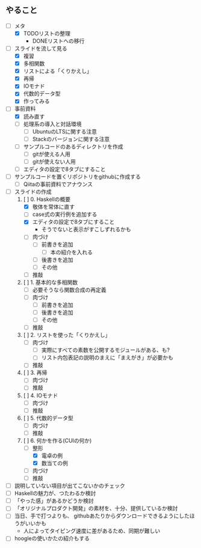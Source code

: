 やること
--------

* [ ] メタ
	+ [x] TODOリストの整理
		- DONEリストへの移行
* [ ] スライドを流して見る
	+ [x] 複習
	+ [x] 多相関数
	+ [x] リストによる「くりかえし」
	+ [x] 再帰
	+ [x] IOモナド
	+ [x] 代数的データ型
	+ [x] 作ってみる
* [ ] 事前資料
	+ [x] 読み直す
	+ [ ] 処理系の導入と対話環境
		- [ ] UbuntuのLTSに関する注意
		- [ ] Stackのバージョンに関する注意
	+ [ ] サンプルコードのあるディレクトリを作成
		- [ ] gitが使える人用
		- [ ] gitが使えない人用
	+ [ ] エディタの設定で8タブにすること
* [ ] サンプルコードを置くリポジトリをgithubに作成する
	+ [ ] Qiitaの事前資料でアナウンス
* [ ] スライドの作成
	1. [ ] 0. Haskellの概要
		- [x] 敬体を常体に直す
		- [ ] case式の実行例を追加する
		- [x] エディタの設定で8タブにすること
			* そうでないと表示がすこしずれるかも
		- [ ] 肉づけ
			* [ ] 前書きを追加
				+ [ ] 本の紹介を入れる
			* [ ] 後書きを追加
			* [ ] その他
		- [ ] 推敲
	2. [ ] 1. 基本的な多相関数
		- [ ] 必要そうなら関数合成の再定義
		- [ ] 肉づけ
			* [ ] 前書きを追加
			* [ ] 後書きを追加
			* [ ] その他
		- [ ] 推敲
	3. [ ] 2. リストを使った「くりかえし」
		- [ ] 肉づけ
			* [ ] 実際にすべての素数を公開するモジュールがある、も?
			* [ ] リスト内包表記の説明のまえに「まえがき」が必要かも
		- [ ] 推敲
	4. [ ] 3. 再帰
		- [ ] 肉づけ
		- [ ] 推敲
	5. [ ] 4. IOモナド
		- [ ] 肉づけ
		- [ ] 推敲
	6. [ ] 5. 代数的データ型
		- [ ] 肉づけ
		- [ ] 推敲
	7. [ ] 6. 何かを作る(CUIの何か)
		- [ ] 整形
			* [x] 電卓の例
			* [x] 数当ての例
		- [ ] 肉づけ
		- [ ] 推敲
* [ ] 説明していない項目が出てこないかのチェック
* [ ] Haskellの魅力が、つたわるか検討
* [ ] 「やった感」があるかどうか検討
* [ ] 「オリジナルプロダクト開発」の素材を、十分、提供しているか検討
* [ ] 当日、手で打つよりも、
	githubあたりからダウンロードできるようにしたほうがいいかも
	+ 人によってタイピング速度に差があるため、同期が難しい
* [ ] hoogleの使いかたの紹介もする
